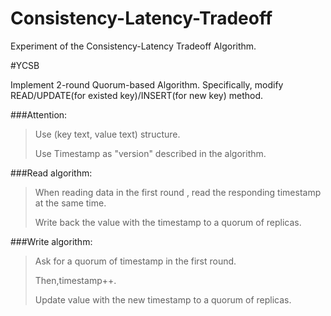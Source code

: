 # Consistency-Latency-Tradeoff
Experiment of the Consistency-Latency Tradeoff Algorithm.

#YCSB

Implement 2-round Quorum-based Algorithm.
Specifically, modify READ/UPDATE(for existed key)/INSERT(for new key) method.

###Attention:

> Use (key text, value text) structure.
>
> Use Timestamp as "version" described in the algorithm.

###Read algorithm:

> When reading data in the first round , read the responding timestamp at the same time. 
>
> Write back the value with the timestamp to a quorum of replicas.

###Write algorithm:

> Ask for a quorum of timestamp in the first round. 
>
> Then,timestamp++.
>
> Update value with the new timestamp to a quorum of replicas.



